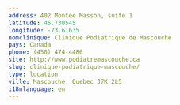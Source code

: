 ```yaml
---
address: 402 Montée Masson, suite 1
latitude: 45.730545
longitude: -73.61635
nomclinique: Clinique Podiatrique de Mascouche
pays: Canada
phone: (450) 474-4486
site: http://www.podiatremascouche.ca
slug: clinique-podiatrique-mascouche/
type: location
ville: Mascouche, Quebec J7K 2L5
i18nlanguage: en
---
```



